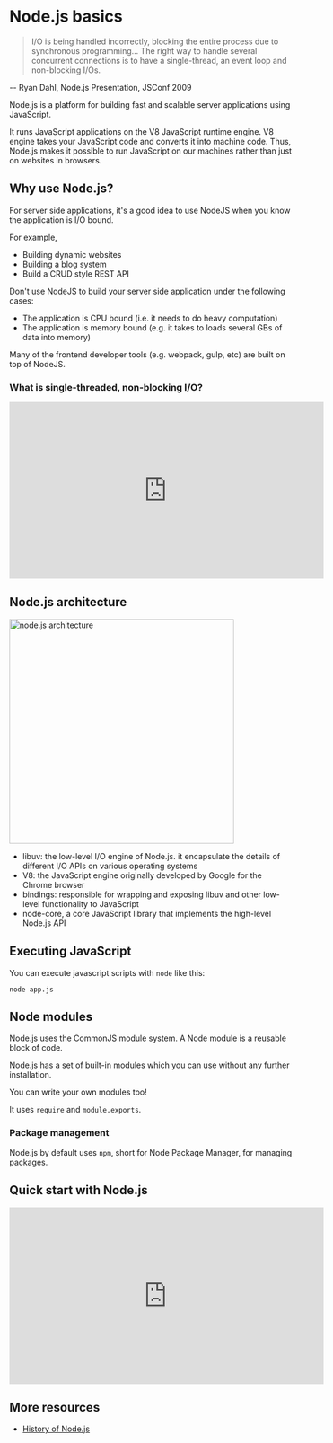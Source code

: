 # Node.js basics

> I/O is being handled incorrectly, blocking the entire process due to synchronous programming... The right way to handle several concurrent connections is to have a single-thread, an event loop and non-blocking I/Os.

-- Ryan Dahl, Node.js Presentation, JSConf 2009

Node.js is a platform for building fast and scalable server applications using JavaScript.

It runs JavaScript applications on the V8 JavaScript runtime engine. V8 engine takes your JavaScript code and converts it into machine code. Thus, Node.js makes it possible to run JavaScript on our machines rather than just on websites in browsers.

## Why use Node.js?

For server side applications, it's a good idea to use NodeJS when you know the application is I/O bound.

For example,

- Building dynamic websites
- Building a blog system
- Build a CRUD style REST API

Don't use NodeJS to build your server side application under the following cases:

- The application is CPU bound (i.e. it needs to do heavy computation)
- The application is memory bound (e.g. it takes to loads several GBs of data into memory)

Many of the frontend developer tools (e.g. webpack, gulp, etc) are built on top of NodeJS.

### What is single-threaded, non-blocking I/O?

<iframe width="560" height="315" src="https://www.youtube-nocookie.com/embed/jOupHNvDIq8" frameborder="0" allow="accelerometer; autoplay; encrypted-media; gyroscope; picture-in-picture" allowfullscreen></iframe>

## Node.js architecture

<img src="_media/nodejs.jpg" alt="node.js architecture" width="400"/>

- libuv: the low-level I/O engine of Node.js. it encapsulate the details of different I/O APIs on various operating systems
- V8: the JavaScript engine originally developed by Google for the Chrome browser
- bindings: responsible for wrapping and exposing libuv and other low-level functionality to JavaScript
- node-core, a core JavaScript library that implements the high-level Node.js API

## Executing JavaScript

You can execute javascript scripts with `node` like this:

```
node app.js
```

## Node modules

Node.js uses the CommonJS module system.
A Node module is a reusable block of code.

Node.js has a set of built-in modules which you can use without any further installation.

You can write your own modules too!

It uses `require` and `module.exports`.

### Package management

Node.js by default uses `npm`, short for Node Package Manager, for managing packages.

## Quick start with Node.js

<iframe width="560" height="315" src="https://www.youtube-nocookie.com/embed/pU9Q6oiQNd0" frameborder="0" allow="accelerometer; autoplay; encrypted-media; gyroscope; picture-in-picture" allowfullscreen></iframe>

## More resources

- [History of Node.js](https://blog.risingstack.com/history-of-node-js/)
